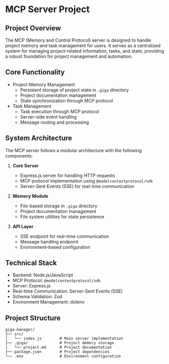 # MCP Server Project

## Project Overview
The MCP (Memory and Control Protocol) server is designed to handle project memory and task management for users. It serves as a centralized system for managing project-related information, tasks, and state, providing a robust foundation for project management and automation.

## Core Functionality
- Project Memory Management
  - Persistent storage of project state in `.giga` directory
  - Project documentation management
  - State synchronization through MCP protocol
- Task Management
  - Task execution through MCP protocol
  - Server-side event handling
  - Message routing and processing

## System Architecture
The MCP server follows a modular architecture with the following components:

1. **Core Server**
   - Express.js server for handling HTTP requests
   - MCP protocol implementation using `@modelcontextprotocol/sdk`
   - Server-Sent Events (SSE) for real-time communication

2. **Memory Module**
   - File-based storage in `.giga` directory
   - Project documentation management
   - File system utilities for state persistence

3. **API Layer**
   - SSE endpoint for real-time communication
   - Message handling endpoint
   - Environment-based configuration

## Technical Stack
- Backend: Node.js/JavaScript
- MCP Protocol: `@modelcontextprotocol/sdk`
- Server: Express.js
- Real-time Communication: Server-Sent Events (SSE)
- Schema Validation: Zod
- Environment Management: dotenv

## Project Structure
```
giga-manager/
├── src/
│   └── index.js        # Main server implementation
├── .giga/              # Project memory storage
│   └── project.md      # Project documentation
├── package.json        # Project dependencies
└── .env                # Environment configuration
```
